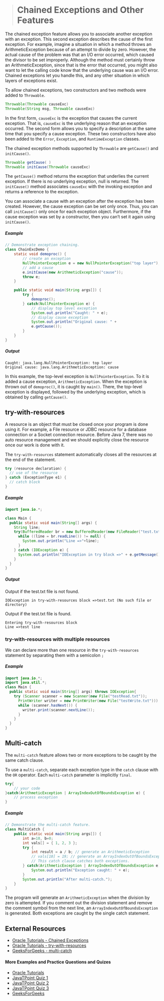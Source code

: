 ># Chained Exceptions and Other Features

The chained exception feature allows you to associate another exception with an exception. This second exception describes the cause of the first exception. For example, imagine a situation in which a method throws an ArithmeticException because of an attempt to divide by zero. However, the actual cause of the problem was that an I/O error occurred, which caused the divisor to be set improperly. Although the method must certainly throw an ArithmeticException, since that is the error that occurred, you might also want to let the calling code know that the underlying cause was an I/O error. Chained exceptions let you handle this, and any other situation in which layers of exceptions exist.

To allow chained exceptions, two constructors and two methods were added to `Throwable`.

```java
Throwable(Throwable causeExc)
Throwable(String msg, Throwable causeExc)
```

In the first form, `causeExc` is the exception that causes the current exception. That is, `causeExc` is the underlying reason that an exception occurred. The second form allows you to specify a description at the same time that you specify a cause exception. These two constructors have also been added to the `Error`, `Exception`, and `RuntimeException` classes.

The chained exception methods supported by `Throwable` are `getCause()` and `initCause()`.

```java
Throwable getCause( )
Throwable initCause(Throwable causeExc)
```
The `getCause()` method returns the exception that underlies the current exception. If there is no underlying exception, null is returned. The `initCause()` method associates `causeExc` with the invoking exception and returns a reference to the exception.

You can associate a cause with an exception after the exception has been created. However, the cause exception can be set only once. Thus, you can call `initCause()` only once for each exception object. Furthermore, if the cause exception was set by a constructor, then you can’t set it again using `initCause()`.

##### Example

```java
// Demonstrate exception chaining.
class ChainExcDemo {
    static void demoproc() {
        // create an exception
        NullPointerException e = new NullPointerException("top layer");
        // add a cause
        e.initCause(new ArithmeticException("cause"));
        throw e;
    }

    public static void main(String args[]) {
        try {
            demoproc();
        } catch(NullPointerException e) {
            // display top level exception
            System.out.println("Caught: " + e);
            // display cause exception
            System.out.println("Original cause: " +
            e.getCause());
        }
    }
}
```

##### Output

    Caught: java.lang.NullPointerException: top layer
    Original cause: java.lang.ArithmeticException: cause

In this example, the top-level exception is `NullPointerException`. To it is added a cause exception, `ArithmeticException`. When the exception is thrown out of `demoproc()`, it is caught by `main()`. There, the top-level exception is displayed, followed by the underlying exception, which is obtained by calling `getCause()`.

## try-with-resources

A resource is an object that must be closed once your program is done using it. For example, a File resource or JDBC resource for a database connection or a Socket connection resource. Before Java 7, there was no auto resource management and we should explicitly close the resource once our work is done with it.

The `try-with-resources` statement automatically closes all the resources at the end of the statement. 

```java
try (resource declaration) {
  // use of the resource
} catch (ExceptionType e1) {
  // catch block
}
```

##### Example

```java
import java.io.*;

class Main {
  public static void main(String[] args) {
    String line;
    try(BufferedReader br = new BufferedReader(new FileReader("test.txt"))) {
      while ((line = br.readLine()) != null) {
        System.out.println("Line =>"+line);
      }
    } catch (IOException e) {
      System.out.println("IOException in try block =>" + e.getMessage());
    }
  }
}
```

##### Output
Output if the test.txt file is not found.

    IOException in try-with-resources block =>test.txt (No such file or directory)

Output if the test.txt file is found.

    Entering try-with-resources block
    Line =>test line


### try-with-resources with multiple resources

We can declare more than one resource in the `try-with-resources` statement by separating them with a semicolon `;`

##### Example

```java
import java.io.*;
import java.util.*;
class Main {
  public static void main(String[] args) throws IOException{
    try (Scanner scanner = new Scanner(new File("testRead.txt")); 
      PrintWriter writer = new PrintWriter(new File("testWrite.txt"))) {
      while (scanner.hasNext()) {
        writer.print(scanner.nextLine());
      }
    }
  }
}
```

## Multi-catch

The `multi-catch` feature allows two or more exceptions to be caught by the same catch clause. 

To use a `multi-catch`, separate each exception type in the `catch` clause with the `OR` operator. Each `multi-catch` parameter is implicitly `final`.

```java
try{
    // your code
}catch(ArithmeticException | ArrayIndexOutOfBoundsException e) {
    // process exception
}
```

##### Example

```java
// Demonstrate the multi-catch feature.
class MultiCatch {
    public static void main(String args[]) {
        int a=10, b=0;
        int vals[] = { 1, 2, 3 };
        try {
            int result = a / b; // generate an ArithmeticException
            // vals[10] = 19; // generate an ArrayIndexOutOfBoundsException
            // This catch clause catches both exceptions.
        } catch(ArithmeticException | ArrayIndexOutOfBoundsException e) {
            System.out.println("Exception caught: " + e);
        }
        System.out.println("After multi-catch.");
    }
}
```

The program will generate an `ArithmeticException` when the division by zero is attempted. If you comment out the division statement and remove the comment symbol from the next line, an `ArrayIndexOutOfBoundsException` is generated. Both exceptions are caught by the single catch statement.

## External Resources

* [Oracle Tutorials - Chained Exceptions](https://docs.oracle.com/javase/tutorial/essential/exceptions/chained.html)
* [Oracle Tutorials - try-with-resources](https://docs.oracle.com/javase/tutorial/essential/exceptions/tryResourceClose.html)
* [GeeksForGeeks - multi-catch](https://www.geeksforgeeks.org/multicatch-in-java/?ref=lbp)

#### More Examples and Practice Questions and Quizes

* [Oracle Tutorials](https://docs.oracle.com/javase/tutorial/essential/exceptions/QandE/questions.html)
* [JavaTPoint Quiz 1](https://www.javatpoint.com/directload.jsp?val=89)
* [JavaTPoint Quiz 2](https://www.javatpoint.com/directload.jsp?val=96)
* [JavaTPoint Quiz 3](https://www.javatpoint.com/directload.jsp?val=101)
* [GeeksForGeeks](https://www.geeksforgeeks.org/output-java-program-set-12exception-handling/)